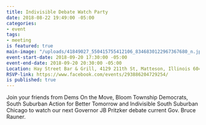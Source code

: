 ```yaml
---
title: Indivisible Debate Watch Party
date: 2018-08-22 19:49:00 -05:00
categories:
- event
tags:
- meeting
is featured: true
main-image: "/uploads/41849027_550415755412106_8346830122967367680_n.jpg"
event-start-date: 2018-09-20 17:30:00 -05:00
event-end-date: 2018-09-20 20:30:00 -05:00
Location: Hay Street Bar & Grill, 4129 211th St, Matteson, Illinois 60443
RSVP-link: https://www.facebook.com/events/293886204729254/
is published: true
---
```


Join your friends from Dems On the Move, Bloom Township Democrats, South Suburban Action for Better Tomorrow and Indivisible South Suburban Chicago to watch our next Governor JB Pritzker debate current Gov. Bruce Rauner.
